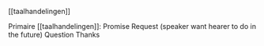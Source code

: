 [[taalhandelingen]]

Primaire [[taalhandelingen]]:
Promise
Request (speaker want hearer to do in the future)
Question
Thanks